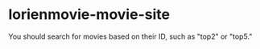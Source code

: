 # lorienmovie-movie-site

You should search for movies based on their ID, such as "top2" or "top5."
